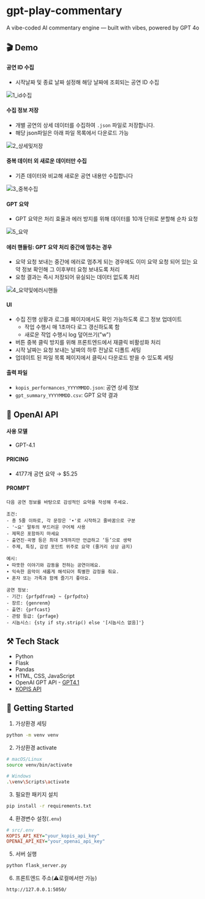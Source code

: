 # gpt-play-commentary

A vibe-coded AI commentary engine — built with vibes, powered by GPT 4o



## 🎬 Demo

#### 공연 ID 수집

- 시작날짜 및 종료 날짜 설정해 해당 날짜에 조회되는 공연 ID 수집

![1_id수집](./assets/1_id수집.gif)



#### 수집 정보 저장

- 개별 공연의 상세 데이터를 수집하여 `.json` 파일로 저장합니다.
- 해당 json파일은 아래 파일 목록에서 다운로드 가능

![2_상세및저장](./assets/2_상세및저장.gif)



#### 중복 데이터 외 새로운 데이터만 수집

- 기존 데이터와 비교해 새로운 공연 내용만 수집합니다

![3_중복수집](./assets/3_중복수집.gif)



#### GPT 요약

- GPT 요약은 처리 효율과 에러 방지를 위해 데이터를 10개 단위로 분할해 순차 요청

![5_요약](./assets/5_요약.gif)



#### 에러 핸들링: GPT 요약 처리 중간에 멈추는 경우

- 요약 요청 보내는 중간에 에러로 멈추게 되는 경우에도 이미 요약 요청 되어 있는 요약 정보 확인해 그 이후부터 요청 보내도록 처리
- 요청 결과는 즉시 저장되어 유실되는 데이터 없도록 처리

![4_요약및에러시핸들](./assets/4_요약및에러시핸들.gif)



#### UI

- 수집 진행 상황과 로그를 페이지에서도 확인 가능하도록 로그 정보 업데이트
  - 작업 수행시 매 1초마다 로그 갱신하도록 함
  - 새로운 작업 수행시 log 덮어쓰기("w")
- 버튼 중복 클릭 방지를 위해 프론트엔드에서 재클릭 비활성화 처리
- 시작 날짜는 요청 보내는 날짜의 하루 전날로 디폴트 세팅
- 업데이트 된 파일 목록 페이지에서 클릭시 다운로드 받을 수 있도록 세팅



#### 출력 파일

- `kopis_performances_YYYYMMDD.json`: 공연 상세 정보
- `gpt_summary_YYYYMMDD.csv`: GPT 요약 결과





## 🤖 OpenAI API 

#### 사용 모델

- GPT-4.1



#### PRICING

- 4177개 공연 요약 → $5.25 



#### PROMPT

```
다음 공연 정보를 바탕으로 감성적인 요약을 작성해 주세요.

조건:
- 총 5줄 이하로, 각 문장은 '∙'로 시작하고 줄바꿈으로 구분
- '~요' 말투의 부드러운 구어체 사용
- 제목은 포함하지 마세요
- 출연진·곡명 등은 최대 3개까지만 언급하고 ‘등’으로 생략
- 주제, 특징, 감성 포인트 위주로 요약 (줄거리 상상 금지)

예시:
∙ 따뜻한 이야기와 감동을 전하는 공연이에요.  
∙ 익숙한 음악이 새롭게 해석되어 특별한 감정을 줘요.  
∙ 혼자 또는 가족과 함께 즐기기 좋아요.  

공연 정보:
- 기간: {prfpdfrom} ~ {prfpdto}
- 장르: {genrenm}
- 출연: {prfcast}
- 관람 등급: {prfage}
- 시놉시스: {sty if sty.strip() else '[시놉시스 없음]'}
```





## ⚒️ Tech Stack

- Python
- Flask
- Pandas
- HTML, CSS, JavaScript
- OpenAI GPT API - [GPT4.1](https://platform.openai.com/docs/models/gpt-4.1)
- [KOPIS API](https://www.kopis.or.kr/por/cs/openapi/openApiInfo.do?menuId=MNU_00074)





## 🚀 Getting Started

1. 가상환경 세팅

```bash
python -m venv venv
```

2. 가상환경 activate

```bash
# macOS/Linux
source venv/bin/activate
```

```bash
# Windows
.\venv\Scripts\activate
```

3. 필요한 패키지 설치

```bash
pip install -r requirements.txt
```

4. 환경변수 설정(`.env`)

```ini
# src/.env
KOPIS_API_KEY="your_kopis_api_key"
OPENAI_API_KEY="your_openai_api_key"
```

5. 서버 실행

```bash
python flask_server.py
```

6. 프론트엔드 주소(⚠️로컬에서만 가능)

```
http://127.0.0.1:5050/
```



